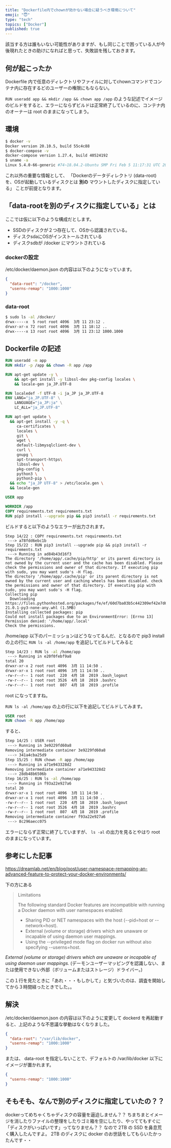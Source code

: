 ```yaml
---
title: "Dockerfile内でchownが効かない場合に疑うべき環境について"
emoji: "😇"
type: "tech"
topics: ["Docker"]
published: true
---
```

該当する方は誰もいない可能性がありますが、もし同じことで困っている人が今後現れたときの助けになればと思って、失敗談を残しておきます。

## 何が起こったか

Dockerfile 内で任意のディレクトリやファイルに対してchownコマンドでコンテナ内に存在するどのユーザーの権限にもならない。

`RUN useradd app && mkdir /app && chown app /app` のような記述でイメージのビルドをすると、エラーにならずビルドは正常終了しているのに、コンテナ内のオーナーは root のままになってしまう。

## 環境

```sh
$ docker -v
Docker version 20.10.5, build 55c4c88
$ docker-compose -v
docker-compose version 1.27.4, build 40524192
$ uname -a
Linux 5.4.0-66-generic #74~18.04.2-Ubuntu SMP Fri Feb 5 11:17:31 UTC 2021 x86_64 x86_64 x86_64 GNU/Linux
```

これ以外の重要な情報として、
「Dockerのデータディレクトリ (data-root) を、OSが起動しているディスクとは **別の** マウントしたディスクに指定している」
ことが前提となります。

## 「data-rootを別のディスクに指定している」とは

ここでは仮に以下のような構成だとします。
* SSDのディスクが２つ存在して、OSから認識されている。
* ディスクsdaにOSがインストールされている
* ディスクsdbが /docker にマウントされている

### dockerの設定

/etc/docker/daemon.json の内容は以下のようになっています。

```json
{
  "data-root": "/docker",
  "userns-remap": "1000:1000"
}
```

### data-root

```sh
$ sudo ls -al /docker/
drwx-----x  5 root root 4096  3月 11 23:12 .
drwxr-xr-x 72 root root 4096  3月 11 18:12 ..
drwx-----x 13 root root 4096  3月 11 23:12 1000.1000
```

## Dockerfile の記述

```Dockerfile
RUN useradd -m app
RUN mkdir -p /app && chown -R app /app

RUN apt-get update -y \
    && apt-get install -y libssl-dev pkg-config locales \
    && locale-gen ja_JP.UTF-8

RUN localedef -f UTF-8 -i ja_JP ja_JP.UTF-8
ENV LANG="ja_JP.UTF-8" \
    LANGUAGE="ja_JP:ja" \
    LC_ALL="ja_JP.UTF-8"

RUN apt-get update \
  && apt-get install -y -q \
     ca-certificates \
     locales \
     git \
     wget \
     default-libmysqlclient-dev \
     curl \
     gnupg \
     apt-transport-https\
     libssl-dev \
     pkg-config \
     python3 \
     python3-pip \
  && echo "ja_JP UTF-8" > /etc/locale.gen \
  && locale-gen

USER app

WORKDIR /app
COPY requirements.txt requirements.txt
RUN pip3 install --upgrade pip && pip3 install -r requirements.txt
```

ビルドすると以下のようなエラーが出力されます。

```
Step 14/22 : COPY requirements.txt requirements.txt
 ---> a78fdd6ebc1b
Step 15/22 : RUN pip3 install --upgrade pip && pip3 install -r requirements.txt
 ---> Running in ad84b43d16f3
The directory '/home/app/.cache/pip/http' or its parent directory is not owned by the current user and the cache has been disabled. Please check the permissions and owner of that directory. If executing pip with sudo, you may want sudo's -H flag.
The directory '/home/app/.cache/pip' or its parent directory is not owned by the current user and caching wheels has been disabled. check the permissions and owner of that directory. If executing pip with sudo, you may want sudo's -H flag.
Collecting pip
  Downloading https://files.pythonhosted.org/packages/fe/ef/60d7ba03b5c442309ef42e7d69959f73aacccd0d86008362a681c4698e83/pip-21.0.1-py3-none-any.whl (1.5MB)
Installing collected packages: pip
Could not install packages due to an EnvironmentError: [Errno 13] Permission denied: '/home/app/.local'
Check the permissions.
```

/home/app 以下のパーミッションはどうなってるんだ、となるので pip3 installの上の行に
`RUN ls -al /home/app` を追記してビルドしてみると

```sh
Step 14/23 : RUN ls -al /home/app
 ---> Running in e20f0febf9a8
total 20
drwxr-xr-x 2 root root 4096  3月 11 14:50 .
drwxr-xr-x 1 root root 4096  3月 11 14:50 ..
-rw-r--r-- 1 root root  220  4月 18  2019 .bash_logout
-rw-r--r-- 1 root root 3526  4月 18  2019 .bashrc
-rw-r--r-- 1 root root  807  4月 18  2019 .profile
```

root になってますね。

`RUN ls -al /home/app` の上の行に以下を追記してビルドしてみます。
```Dockerfile
USER root
RUN chown -R app /home/app
```

すると、

```sh
Step 14/25 : USER root
 ---> Running in 3e9229fd60a8
Removing intermediate container 3e9229fd60a8
 ---> 341a4cba25d9
Step 15/25 : RUN chown -R app /home/app
 ---> Running in a71e943328d2
Removing intermediate container a71e943328d2
 ---> 28db48b6506b
Step 16/25 : RUN ls -al /home/app
 ---> Running in f93a22e927a6
total 20
drwxr-xr-x 1 root root 4096  3月 11 14:50 .
drwxr-xr-x 1 root root 4096  3月 11 14:50 ..
-rw-r--r-- 1 root root  220  4月 18  2019 .bash_logout
-rw-r--r-- 1 root root 3526  4月 18  2019 .bashrc
-rw-r--r-- 1 root root  807  4月 18  2019 .profile
Removing intermediate container f93a22e927a6
 ---> 8c296aecc075
```

エラーにならず正常に終了していますが、 `ls -al` の出力を見るとやはり root のままになっています。


## 参考にした記事

https://dreamlab.net/en/blog/post/user-namespace-remapping-an-advanced-feature-to-protect-your-docker-environments/

下の方にある

> Limitations
> 
> The following standard Docker features are incompatible with running a Docker daemon with user namespaces enabled:
> 
> * Sharing PID or NET namespaces with the host (--pid=host or --network=host).
> * External (volume or storage) drivers which are unaware or incapable of using daemon user mappings.
> * Using the --privileged mode flag on docker run without also specifying --userns=host.

*External (volume or storage) drivers which are unaware or incapable of using daemon user mappings.* (デーモンユーザーマッピングを認識しない、または使用できない外部（ボリュームまたはストレージ）ドライバー。)

この１行を見たときに「あれ・・・もしかして」と気づいたのは、調査を開始してから３時間経ったときでした。。

## 解決

/etc/docker/daemon.json の内容は以下のように変更して dockerd を再起動すると、上記のような不思議な挙動はなくなりました。

```json
{
  "data-root": "/var/lib/docker",
  "userns-remap": "1000:1000"
}
```

または、 data-root を指定しないことで、デフォルトの /var/lib/docker 以下にイメージが置かれます。


```json
{
  "userns-remap": "1000:1000"
}
```

## そもそも、なんで別のディスクに指定していたの？？

dockerってめちゃくちゃディスクの容量を逼迫しません？？
ちまちまとイメージを消したりファイルの整理をしたりゴミ箱を空にしたり、やっててもすぐに「ディスクがいっぱいです」ってなりません？？
なので 2TB の SSD を鼻息荒く購入したんですよ。
2TB のディスクに docker のお世話をしてもらいたかったんです・・

